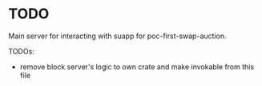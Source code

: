 # TODO 

Main server for interacting with suapp for poc-first-swap-auction.

TODOs:
- remove block server's logic to own crate and make invokable from this file
